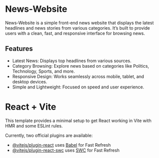 # News-Website
News-Website is a simple front-end news website that displays the latest headlines and news stories from various categories. It’s built to provide users with a clean, fast, and responsive interface for browsing news.

## Features
- Latest News: Displays top headlines from various sources.
- Category Browsing: Explore news based on categories like Politics, Technology, Sports, and more.
- Responsive Design: Works seamlessly across mobile, tablet, and desktop devices.
- Simple and Lightweight: Focused on speed and user experience.


# React + Vite

This template provides a minimal setup to get React working in Vite with HMR and some ESLint rules.

Currently, two official plugins are available:

- [@vitejs/plugin-react](https://github.com/vitejs/vite-plugin-react/blob/main/packages/plugin-react/README.md) uses [Babel](https://babeljs.io/) for Fast Refresh
- [@vitejs/plugin-react-swc](https://github.com/vitejs/vite-plugin-react-swc) uses [SWC](https://swc.rs/) for Fast Refresh
